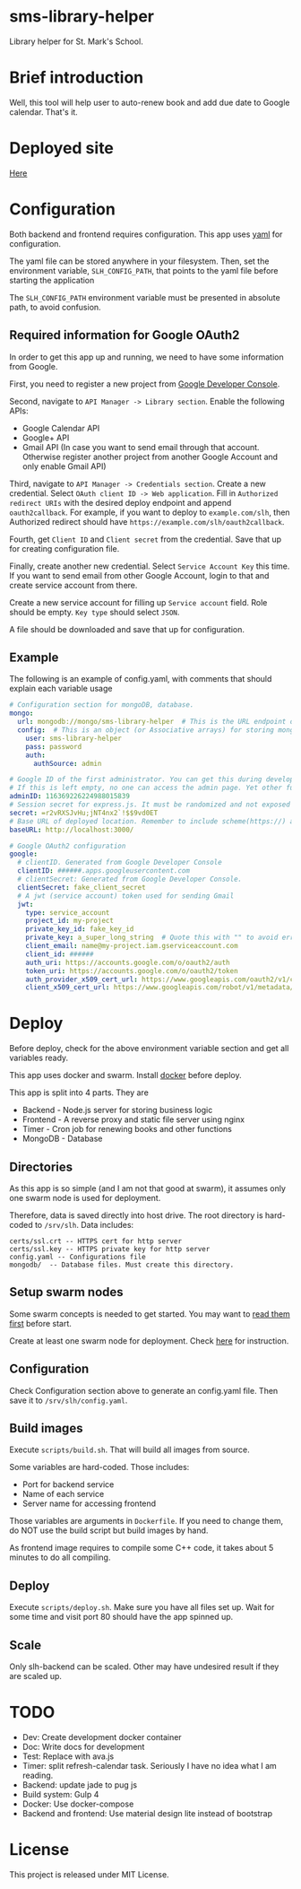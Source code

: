 # sms-library-helper

Library helper for St. Mark's School.

# Brief introduction
Well, this tool will help user to auto-renew book and add due date to Google calendar. That's it.

# Deployed site
[Here](https://slh.holi0317.net/)

# Configuration
Both backend and frontend requires configuration. This app uses [yaml](https://en.wikipedia.org/wiki/YAML) for configuration.

The yaml file can be stored anywhere in your filesystem. Then, set the environment variable, `SLH_CONFIG_PATH`, that points to the yaml file before starting the application
 
The `SLH_CONFIG_PATH` environment variable must be presented in absolute path, to avoid confusion.

## Required information for Google OAuth2
In order to get this app up and running, we need to have some information from Google.

First, you need to register a new project from [Google Developer Console](https://console.developers.google.com).

Second, navigate to `API Manager -> Library section`. Enable the following APIs:
 - Google Calendar API
 - Google+ API
 - Gmail API (In case you want to send email through that account. Otherwise register another project from another Google Account and only enable Gmail API)

Third, navigate to `API Manager -> Credentials section`. Create a new credential. Select `OAuth client ID -> Web application`.
Fill in `Authorized redirect URIs` with the desired deploy endpoint and append `oauth2callback`.
For example, if you want to deploy to `example.com/slh`, then Authorized redirect should have `https://example.com/slh/oauth2callback`. 

Fourth, get `Client ID` and `Client secret` from the credential. Save that up for creating configuration file.
 
Finally, create another new credential. Select `Service Account Key` this time. If you want to send email from other Google Account, login to that and create service account from there.

Create a new service account for filling up `Service account` field. Role should be empty. `Key type` should select `JSON`.

A file should be downloaded and save that up for configuration.

## Example
The following is an example of config.yaml, with comments that should explain each variable usage
```yaml
# Configuration section for mongoDB, database.
mongo:
  url: mongodb://mongo/sms-library-helper  # This is the URL endpoint of mongoDB
  config:  # This is an object (or Associative arrays) for storing mongoose (mongoDB ORM for node) config. Read http://mongoosejs.com/docs/guide.html#options for details
    user: sms-library-helper
    pass: password
    auth:
      authSource: admin

# Google ID of the first administrator. You can get this during development.
# If this is left empty, no one can access the admin page. Yet other function does not affect.
adminID: 116369226224988015839
# Session secret for express.js. It must be randomized and not exposed to others. Recommended to use password generator to generate this.
secret: =r2vRXSJvHu;jNT4nx2`!$$9vd0ET
# Base URL of deployed location. Remember to include scheme(https://) and the tailing slash
baseURL: http://localhost:3000/

# Google OAuth2 configuration
google:
  # clientID. Generated from Google Developer Console
  clientID: ######.apps.googleusercontent.com
  # clientSecret: Generated from Google Developer Console.
  clientSecret: fake_client_secret
  # A jwt (service account) token used for sending Gmail
  jwt:
    type: service_account
    project_id: my-project
    private_key_id: fake_key_id
    private_key: a_super_long_string  # Quote this with "" to avoid error
    client_email: name@my-project.iam.gserviceaccount.com
    client_id: ######
    auth_uri: https://accounts.google.com/o/oauth2/auth
    token_uri: https://accounts.google.com/o/oauth2/token
    auth_provider_x509_cert_url: https://www.googleapis.com/oauth2/v1/certs
    client_x509_cert_url: https://www.googleapis.com/robot/v1/metadata/x509/name%40my-project.iam.gserviceaccount.com
```

# Deploy
Before deploy, check for the above environment variable section and get all variables ready.

This app uses docker and swarm. Install [docker](https://www.docker.com/products/docker#/linux) before deploy.

This app is split into 4 parts. They are
 - Backend - Node.js server for storing business logic
 - Frontend - A reverse proxy and static file server using nginx
 - Timer - Cron job for renewing books and other functions
 - MongoDB - Database

## Directories
As this app is so simple (and I am not that good at swarm), it assumes only one swarm node is used for deployment.

Therefore, data is saved directly into host drive. The root directory is hard-coded to `/srv/slh`. Data includes:
```
certs/ssl.crt -- HTTPS cert for http server
certs/ssl.key -- HTTPS private key for http server
config.yaml -- Configurations file
mongodb/  -- Database files. Must create this directory.
```

## Setup swarm nodes
Some swarm concepts is needed to get started. You may want to [read them first](https://docs.docker.com/engine/swarm/key-concepts/) before start.
 
Create at least one swarm node for deployment. Check [here](https://docs.docker.com/engine/swarm/swarm-tutorial/create-swarm/) for instruction.

## Configuration
Check Configuration section above to generate an config.yaml file. Then save it to `/srv/slh/config.yaml`.

## Build images
Execute `scripts/build.sh`. That will build all images from source.

Some variables are hard-coded. Those includes:
 - Port for backend service
 - Name of each service
 - Server name for accessing frontend

Those variables are arguments in `Dockerfile`. If you need to change them, do NOT use the build script but build images by hand.

As frontend image requires to compile some C++ code, it takes about 5 minutes to do all compiling.

## Deploy
Execute `scripts/deploy.sh`. Make sure you have all files set up. Wait for some time and visit port 80 should have the app spinned up.

## Scale
Only slh-backend can be scaled. Other may have undesired result if they are scaled up.

# TODO
 - Dev: Create development docker container
 - Doc: Write docs for development
 - Test: Replace with ava.js
 - Timer: split refresh-calendar task. Seriously I have no idea what I am reading.
 - Backend: update jade to pug js
 - Build system: Gulp 4
 - Docker: Use docker-compose
 - Backend and frontend: Use material design lite instead of bootstrap

# License
This project is released under MIT License.